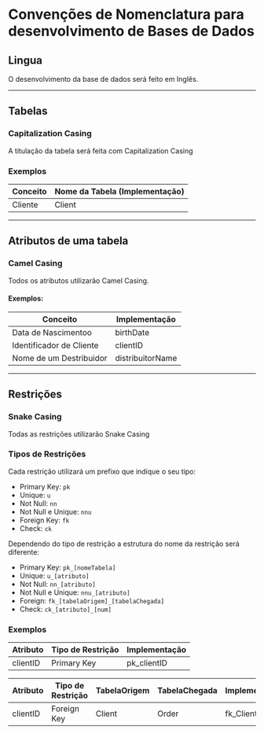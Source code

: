 # Convenções de Nomenclatura para desenvolvimento de Bases de Dados

## Lingua

O desenvolvimento da base de dados será feito em Inglês.

---

## Tabelas

### Capitalization Casing

A titulação da tabela será feita com Capitalization Casing

### Exemplos

| Conceito | Nome da Tabela (Implementação) |
| -------- | ------------------------------ |
| Cliente  | Client                         |

---

## Atributos de uma tabela

### Camel Casing

Todos os atributos utilizarão Camel Casing.

#### Exemplos:

| Conceito                 | Implementação    |
| ------------------------ | ---------------- |
| Data de Nascimentoo      | birthDate        |
| Identificador de Cliente | clientID         |
| Nome de um Destribuidor  | distribuitorName |

---

## Restrições

### Snake Casing

Todas as restrições utilizarão Snake Casing

### Tipos de Restrições

Cada restrição utilizará um prefixo que indique o seu tipo:

- Primary Key: `pk`
- Unique: `u`
- Not Null: `nn`
- Not Null e Unique: `nnu`
- Foreign Key: `fk`
- Check: `ck`

Dependendo do tipo de restrição a estrutura do nome da restrição será diferente:

- Primary Key: `pk_[nomeTabela]`
- Unique: `u_[atributo]`
- Not Null: `nn_[atributo]`
- Not Null e Unique: `nnu_[atributo]`
- Foreign: `fk_[tabelaOrigem]_[tabelaChegada]`
- Check: `ck_[atributo]_[num]`

### Exemplos

| Atributo | Tipo de Restrição | Implementação |
| -------- | ----------------- | ------------- |
| clientID | Primary Key       | pk_clientID   |

| Atributo | Tipo de Restrição | TabelaOrigem | TabelaChegada | Implementação   |
| -------- | ----------------- | ------------ | ------------- | --------------- |
| clientID | Foreign Key       | Client       | Order         | fk_Client_Order |
